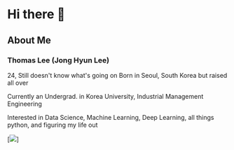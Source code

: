 # Hi there 👋

## About Me

### Thomas Lee (Jong Hyun Lee)
24, Still doesn't know what's going on
Born in Seoul, South Korea but raised all over

Currently an Undergrad. in Korea University, Industrial Management Engineering

Interested in Data Science, Machine Learning, Deep Learning, all things python, and figuring my life out

[![](https://github-readme-stats.vercel.app/api?username=tomtom1103&count_private=true&show_icons=true&theme=synthwave)]
